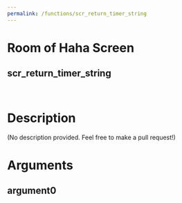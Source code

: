 ```yaml
---
permalink: /functions/scr_return_timer_string
---
```

# Room of Haha Screen  
## scr_return_timer_string  
&nbsp;  
# Description  
(No description provided. Feel free to make a pull request!) 
&nbsp;  
# Arguments
## argument0

&nbsp;  


